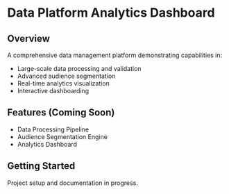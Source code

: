 # Data Platform Analytics Dashboard

## Overview
A comprehensive data management platform demonstrating capabilities in:
- Large-scale data processing and validation
- Advanced audience segmentation
- Real-time analytics visualization
- Interactive dashboarding

## Features (Coming Soon)
- Data Processing Pipeline
- Audience Segmentation Engine
- Analytics Dashboard

## Getting Started
Project setup and documentation in progress.
